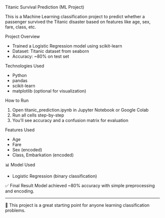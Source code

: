  Titanic Survival Prediction (ML Project)

This is a Machine Learning classification project to predict whether a passenger survived the Titanic disaster based on features like age, sex, fare, class, etc.

 Project Overview
- Trained a Logistic Regression model using scikit-learn
- Dataset: Titanic dataset from seaborn
- Accuracy: ~80% on test set

 Technologies Used
- Python
- pandas
- scikit-learn
- matplotlib (optional for visualization)

 How to Run
1. Open titanic_prediction.ipynb in Jupyter Notebook or Google Colab
2. Run all cells step-by-step
3. You’ll see accuracy and a confusion matrix for evaluation

 Features Used
- Age
- Fare
- Sex (encoded)
- Class, Embarkation (encoded)

 📊 Model Used
- Logistic Regression (binary classification)

✅ Final Result
Model achieved ~80% accuracy with simple preprocessing and encoding.

---

📌 This project is a great starting point for anyone learning classification problems.
